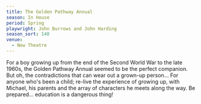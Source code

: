 ```yaml
---
title: The Golden Pathway Annual
season: In House
period: Spring
playwright: John Burrows and John Harding
season_sort: 140
venue:
  - New Theatre
---
```


For a boy growing up from the end of the Second World War to the late 1960s, the Golden Pathway Annual seemed to be the perfect companion. But oh, the contradictions that can wear out a grown-up person... For anyone who's been a child; re-live the experience of growing up, with Michael, his parents and the array of characters he meets along the way. Be prepared... education is a dangerous thing!
